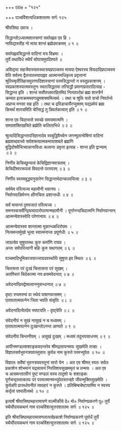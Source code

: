+++
title = "१२५"

+++
पञ्चविंशत्यधिकशततमः सर्गः १२५  
  
श्रीवसिष्ठ उवाच ।  
  
सिद्धान्तोऽध्यात्मशास्त्राणां सर्वापह्नव एव हि ।  
नाविद्यास्तीह नो माया शान्तं ब्रह्मेदमक्रमम् ॥ १ ॥  
  
सर्वापह्नवसिद्धान्ते वादिनां यत्र विभ्रमाः ।  
तुर्ये तथाविधे स्थैर्यं सोपायमुपदिश्यते ॥  
  
अविद्यया सहजैवास्यावस्थात्रयप्रपञ्चस्य मायया ऐश्वरस्य वियदादिप्रपञ्चस्य   
वेति सर्वस्य द्वैतजातस्यापह्नव आत्मानमधिकृत्य प्रवृत्तानां   
श्रुतिस्मृतीतिहासपुराणादिशास्त्राणां परमसिद्धान्तो न वस्तुप्रकाशनम् ।   
स्वप्रकाशस्यात्मवस्तुनः स्वतःसिद्धतया तत्सिद्धौ प्रमाणाप्रसरादित्याह -   
सिद्धान्त इति । शान्तं सर्वोपप्लवरहितमिदं नित्यापरोक्षं ब्रह्म शास्त्रैर्न   
क्रम्यत इत्यक्रममवगाढुमशक्यमित्यर्थः । तथा च श्रुतिः यतो वाचो निवर्तन्ते   
अप्राप्य मनसा सह इति । तथा च द्रविडाचार्यैरप्युक्तम् यद्यप्रमेयं ब्रह्म   
किमर्थं शास्त्रमिति चेत्सिद्धं तु न्निवर्तकत्वात् इति ॥ १ ॥  
  
शान्त एव चिदाभासे स्वच्छे समसमात्मनि ।  
समग्रशक्तिखचिते ब्रह्मेति कलिताभिधे ॥ २ ॥  
  
श्रुत्यादिसिद्धान्तापरिज्ञानादेव स्वबुद्धिवैभवेन जगन्मूलान्वेषिणां वादिनां   
ब्रह्मशब्दवाच्ये सर्वशक्त्यात्मकमायाशबले ब्रह्मणि   
बुद्धिदोषवैचित्र्यान्नानाविधाः कल्पनाः प्रवृत्ता इत्याह - शान्त इति द्वाभ्याम्   
॥ २ ॥  
  
निर्णीय केचिच्छून्यत्वं केचिद्विज्ञानमात्रताम् ।  
केचिदीश्वररूपत्वं विवदन्ते परस्परम् ॥ ३ ॥  
  
निर्णीय स्वस्वबुद्ध्यनुसारेण सिद्धान्तभेदान्कल्पयित्वा ॥ ३ ॥  
  
सर्वमेव परित्यज्य महामौनी भवानघ ।  
निर्वाणवान्निर्मननः क्षीणचित्तः प्रशान्तधीः ॥ ४ ॥  
  
सर्वं मायान्तं दृश्यजातं परित्यज्य ।   
समनस्कसर्वेन्द्रियव्यापारोपरमान्महामौनी । पूर्णानन्दचिदात्मनि निर्वाणवान्सन्   
आत्मन्येवास्स्वेति परेणान्वयः ॥ ४ ॥   
  
आत्मन्येवास्स्व शान्तात्मा मूकान्धबधिरोपमः ।  
नित्यमन्तर्मुखो भूत्वा स्वात्मनान्तः प्रपूर्णधीः ॥ ५ ॥  
  
जाग्रत्येव सुषुप्तस्थः कुरु कर्माणि राघव ।  
अन्तः सर्वपरित्यागी बहिः कुरु यथागतम् ॥ ६ ॥  
  
पञ्चमादिभूमिकाजयाज्जाग्रदवस्थोपि सुषुप्त इव स्थितः ॥ ६ ॥  
  
चित्तसत्ता परं दुःखं चित्तासत्ता परं सुखम् ।  
अतश्चित्तं चिदेकात्मा नय क्षयमवेदनात् ॥ ७ ॥  
  
अवेदनात्प्रियद्वेष्यत्वाननुसन्धानात् ॥ ७ ॥  
  
दृष्टा रम्यमरम्यं वा स्थेयं पाषाणवत्समम् ।  
एतावतात्मयत्नेन जिता भवति संसृतिः ॥ ८ ॥  
  
अवेदनादित्येतदेव स्पष्टयति - दृष्ट्वेति ॥ ८ ॥  
  
संवेदनीयं न सुखं नासुखं न च मध्यमम् ।  
एतावतात्मयत्नेन दुःखान्तोऽनन्त आप्यते ॥ ९ ॥  
  
संवेदनीयं चिन्तनीयम् । असुखं दुःखम् । मध्यमं तदुभयसाधनम् ॥ ९ ॥  
  
आपीनमण्डलशशाङ्कवदन्तरेव श्रीमद्रसायनमयः सुखमेति तज्ज्ञः ।  
विज्ञातसर्वभुवनत्रयवस्तुसारः कुर्वन्न नाम कुरुते परमभ्युपेतः ॥ १० ॥  
  
विज्ञातः सर्वेषां भुवनत्रयवस्तूनां सारो येन । अत एव श्रीमत् स्वतः सर्वतः   
प्रकाशेन शोभमानं यद्रसायनं निरतिशयसुखममृतं च तन्मयः । अत एव   
च आसमन्तात्पीनं पुष्टं मण्डलं यस्य तादृशो यः शशाङ्कः   
पूर्णचन्द्रस्तत्कल्पः परं परमात्मानमभ्युपेतस्तज्ज्ञो जीवन्मुक्तिसुखमेति ।   
कुर्वन्नपि प्रारब्धोपनीतं व्यवहारं न कुरुते । प्रतिबिम्बचेष्टायामिव न स्वस्य   
कर्तृत्वं पश्यतीत्यर्थः ॥ १० ॥  
  
इत्यार्षे श्रीवासिष्ठमहारामायणे वाल्मीकीये दे० मो० निर्वाणप्रकरणे पू० तुर्ये   
स्थैर्योपायकथनं नाम पञ्चविंशत्युत्तरशततमः सर्गः ॥ १२५ ॥  
  
इति श्रीवासिष्ठमहारामायणतात्पर्यप्रकाशे निर्वाणप्रकरणे पूर्वार्धे तुर्ये   
स्थैर्योपायकथनं नाम पञ्चविंशत्युत्तरशततमः सर्गः ॥ १२५ ॥  
  